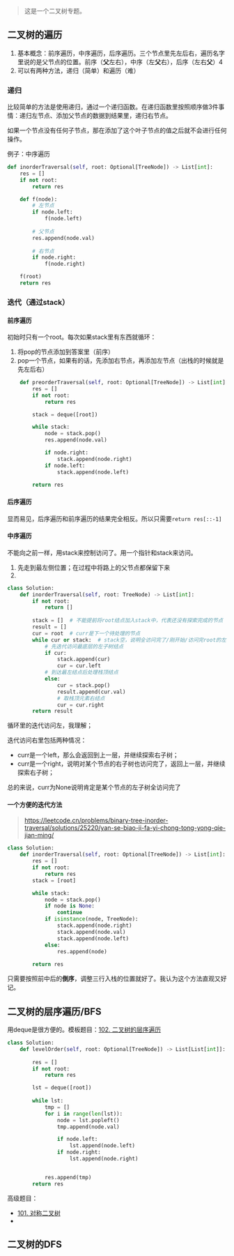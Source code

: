 > 这是一个二叉树专题。

## 二叉树的遍历

1. 基本概念：前序遍历，中序遍历，后序遍历。三个节点里先左后右，遍历名字里说的是父节点的位置。前序（**父**左右），中序（左**父**右），后序（左右**父**）4
2. 可以有两种方法，递归（简单）和遍历（难）

### 递归

比较简单的方法是使用递归，通过一个递归函数。在递归函数里按照顺序做3件事情：递归左节点、添加父节点的数据到结果里，递归右节点。

如果一个节点没有任何子节点，那在添加了这个叶子节点的值之后就不会进行任何操作。

例子：中序遍历

```python
def inorderTraversal(self, root: Optional[TreeNode]) -> List[int]:
    res = []
    if not root:
        return res

    def f(node):
        # 左节点
        if node.left:
            f(node.left)
        
        # 父节点
        res.append(node.val)
        
        # 右节点
        if node.right:
            f(node.right)

    f(root)
    return res
```

### 迭代（通过stack）

#### 前序遍历

初始时只有一个root。每次如果stack里有东西就循环：

1. 将pop的节点添加到答案里（前序）
2. pop一个节点，如果有的话，先添加右节点，再添加左节点（出栈的时候就是先左后右）

```python
    def preorderTraversal(self, root: Optional[TreeNode]) -> List[int]:
        res = []
        if not root:
            return res

        stack = deque([root])

        while stack:
            node = stack.pop()
            res.append(node.val)

            if node.right:
                stack.append(node.right)
            if node.left:
                stack.append(node.left)
                
        return res
```

#### 后序遍历

显而易见，后序遍历和前序遍历的结果完全相反。所以只需要`return res[::-1]`

#### 中序遍历

不能向之前一样，用stack来控制访问了。用一个指针和stack来访问。

1. 先走到最左侧位置；在过程中将路上的父节点都保留下来
2. 

```python
class Solution:
    def inorderTraversal(self, root: TreeNode) -> List[int]:
        if not root:
            return []
        
        stack = []  # 不能提前将root结点加入stack中，代表还没有探索完成的节点
        result = []
        cur = root  # curr是下一个待处理的节点
        while cur or stack:  # stack空，说明全访问完了/刚开始/访问完root的左部分
            # 先迭代访问最底层的左子树结点
            if cur:     
                stack.append(cur)
                cur = cur.left		
            # 到达最左结点后处理栈顶结点    
            else:		
                cur = stack.pop()
                result.append(cur.val)
                # 取栈顶元素右结点
                cur = cur.right	
        return result
```

循环里的迭代访问左，我理解；

迭代访问右里包括两种情况：

- curr是一个left，那么会返回到上一层，并继续探索右子树；
- curr是一个right，说明对某个节点的右子树也访问完了，返回上一层，并继续探索右子树；

总的来说，curr为None说明肯定是某个节点的左子树全访问完了

#### 一个方便的迭代方法

> https://leetcode.cn/problems/binary-tree-inorder-traversal/solutions/25220/yan-se-biao-ji-fa-yi-chong-tong-yong-qie-jian-ming/

```python
class Solution:
    def inorderTraversal(self, root: Optional[TreeNode]) -> List[int]:
        res = []
        if not root:
            return res
        stack = [root]

        while stack:
            node = stack.pop()
            if node is None:
                continue
            if isinstance(node, TreeNode):
                stack.append(node.right)
                stack.append(node.val)
                stack.append(node.left)
            else:
                res.append(node)
                
        return res
```

只需要按照前中后的**倒序**，调整三行入栈的位置就好了。我认为这个方法直观又好记。





## 二叉树的层序遍历/BFS

用deque是很方便的。模板题目：[102. 二叉树的层序遍历](https://leetcode.cn/problems/binary-tree-level-order-traversal/)

```python
class Solution:
    def levelOrder(self, root: Optional[TreeNode]) -> List[List[int]]:
    
    	res = []
        if not root:
            return res

        lst = deque([root])
        
        while lst:
            tmp = []
            for i in range(len(lst)):
                node = lst.popleft()
                tmp.append(node.val)

                if node.left:
                    lst.append(node.left)
                if node.right:
                    lst.append(node.right)


            res.append(tmp)
        return res
```

高级题目：

- [101. 对称二叉树](https://leetcode.cn/problems/symmetric-tree/)
- 



## 二叉树的DFS

